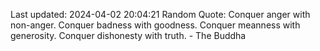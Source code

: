 Last updated: 2024-04-02 20:04:21
Random Quote: Conquer anger with non-anger. Conquer badness with goodness. Conquer meanness with generosity. Conquer dishonesty with truth. - The Buddha